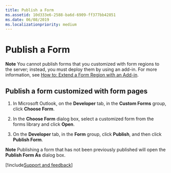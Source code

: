 ```yaml
---
title: Publish a Form
ms.assetid: 10d333e6-2588-ba6d-6909-ff377bb42851
ms.date: 06/08/2019
ms.localizationpriority: medium
---
```



# Publish a Form

 **Note** You cannot publish forms that you customized with form regions to the server; instead, you must deploy them by using an add-in. For more information, see [How to: Extend a Form Region with an Add-in](../Specifying-Form-Behavior/extending-a-form-region-with-an-add-in.md).


## Publish a form customized with form pages


1. In Microsoft Outlook, on the **Developer** tab, in the **Custom Forms** group, click **Choose Form**. 
    
2. In the **Choose Form** dialog box, select a customized form from the forms library and click **Open**. 
    
3. On the **Developer** tab, in the **Form** group, click **Publish**, and then click **Publish Form**. 
    

 **Note** Publishing a form that has not been previously published will open the **Publish Form As** dialog box.

[!include[Support and feedback](~/includes/feedback-boilerplate.md)]
